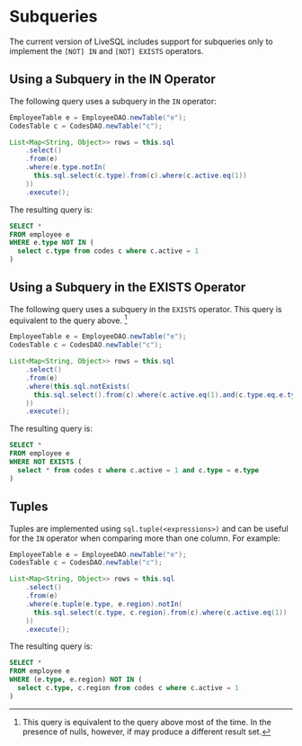 # Subqueries

The current version of LiveSQL includes support for subqueries only to implement the `[NOT] IN` 
and `[NOT] EXISTS` operators.


## Using a Subquery in the IN Operator

The following query uses a subquery in the `IN` operator:

```java
EmployeeTable e = EmployeeDAO.newTable("e");
CodesTable c = CodesDAO.newTable("c");

List<Map<String, Object>> rows = this.sql 
    .select()
    .from(e) 
    .where(e.type.notIn(
      this.sql.select(c.type).from(c).where(c.active.eq(1))
    ))
    .execute();
```

The resulting query is:

```sql
SELECT *
FROM employee e
WHERE e.type NOT IN (
  select c.type from codes c where c.active = 1
)
```

## Using a Subquery in the EXISTS Operator

The following query uses a subquery in the `EXISTS` operator. This query is equivalent
to the query above. [^1]

```java
EmployeeTable e = EmployeeDAO.newTable("e");
CodesTable c = CodesDAO.newTable("c");

List<Map<String, Object>> rows = this.sql 
    .select()
    .from(e) 
    .where(this.sql.notExists(
      this.sql.select().from(c).where(c.active.eq(1).and(c.type.eq.e.type))
    ))
    .execute();
```

The resulting query is:

```sql
SELECT *
FROM employee e
WHERE NOT EXISTS (
  select * from codes c where c.active = 1 and c.type = e.type
)
```

[^1]: This query is equivalent to the query above most of the time. In the presence of nulls, however, if may
produce a different result set.


## Tuples

Tuples are implemented using `sql.tuple(<expressions>)` and can be useful for the `IN` operator when 
comparing more than one column. For example:

```java
EmployeeTable e = EmployeeDAO.newTable("e");
CodesTable c = CodesDAO.newTable("c");

List<Map<String, Object>> rows = this.sql 
    .select()
    .from(e) 
    .where(e.tuple(e.type, e.region).notIn(
      this.sql.select(c.type, c.region).from(c).where(c.active.eq(1))
    ))
    .execute();
```

The resulting query is:

```sql
SELECT *
FROM employee e
WHERE (e.type, e.region) NOT IN (
  select c.type, c.region from codes c where c.active = 1
)
```